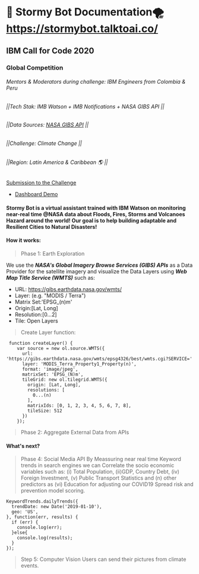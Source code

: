 # 🤖 Stormy Bot Documentation🌪 https://stormybot.talktoai.co/
## IBM Call for Code 2020
### Global Competition 
###### Mentors & Moderators during challenge: IBM Engineers from Colombia & Peru
###### ||Tech Stak: IMB Watson + IMB Notifications + NASA GIBS API ||
###### ||Data Sources: [NASA GIBS API](https://wiki.earthdata.nasa.gov/display/GIBS/GIBS+API+for+Developers) ||
###### ||Challenge: Climate Change ||
###### ||Region: Latin America & Caribbean 🌎 ||

[Submission to the Challenge](#)

- [Dashboard Demo](https://stormybot.talktoai.co/)

#### Stormy Bot is a virtual assistant trained with IBM Watson on monitoring near-real time @NASA data about Floods, Fires, Storms and Volcanoes Hazard around the world! Our goal is to help building adaptable and Resilient Cities to Natural Disasters!

#### How it works:

> Phase 1: Earth Exploration

We use the ***NASA's Global Imagery Browse Services (GIBS) APIs*** as a Data Provider for the satellite imagery and visualize the Data Layers using  ***Web Map Title Service (WMTS)*** such as:

- URL: https://gibs.earthdata.nasa.gov/wmts/
- Layer: (e.g. "MODIS / Terra")
- Matrix Set:'EPSG_(n)m'
- Origin:[Lat, Long]
- Resolution:[0...2]
- Tile: Open Layers

> Create Layer function:

```
 function createLayer() {
    var source = new ol.source.WMTS({
      url: 'https://gibs.earthdata.nasa.gov/wmts/epsg4326/best/wmts.cgi?SERVICE='
      layer: 'MODIS_Terra_Property1_Property(n)',
      format: 'image/jpeg',
      matrixSet: 'EPSG_(N)m',
      tileGrid: new ol.tilegrid.WMTS({
        origin: [Lat, Long],
        resolutions: [
          0...(n)
        ],
        matrixIds: [0, 1, 2, 3, 4, 5, 6, 7, 8],
        tileSize: 512
      })
    });
```

> Phase 2: Aggregate External Data from APIs

#### What's next?

> Phase 4: Social Media API
By Meassuring near real time Keyword trends in search engines we can Correlate the socio economic variables such as: (i) Total Population, (ii)GDP, Country Debt, (iv) Foreign Investment, (v) Public Transport Statistics and (n) other predictors as (vi) Education for adjusting our COVID19 Spread risk and prevention model scoring.


```
KeywordTrends.dailyTrends({
  trendDate: new Date('2019-01-10'),
  geo: 'US',
}, function(err, results) {
  if (err) {
    console.log(err);
  }else{
    console.log(results);
  }
});
```
> Step 5: Computer Vision 
Users can send their pictures from climate events. 

